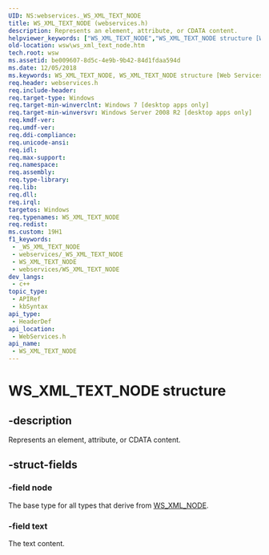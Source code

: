 ```yaml
---
UID: NS:webservices._WS_XML_TEXT_NODE
title: WS_XML_TEXT_NODE (webservices.h)
description: Represents an element, attribute, or CDATA content.
helpviewer_keywords: ["WS_XML_TEXT_NODE","WS_XML_TEXT_NODE structure [Web Services for Windows]","webservices/WS_XML_TEXT_NODE","wsw.ws_xml_text_node"]
old-location: wsw\ws_xml_text_node.htm
tech.root: wsw
ms.assetid: be009607-8d5c-4e9b-9b42-84d1fdaa594d
ms.date: 12/05/2018
ms.keywords: WS_XML_TEXT_NODE, WS_XML_TEXT_NODE structure [Web Services for Windows], webservices/WS_XML_TEXT_NODE, wsw.ws_xml_text_node
req.header: webservices.h
req.include-header: 
req.target-type: Windows
req.target-min-winverclnt: Windows 7 [desktop apps only]
req.target-min-winversvr: Windows Server 2008 R2 [desktop apps only]
req.kmdf-ver: 
req.umdf-ver: 
req.ddi-compliance: 
req.unicode-ansi: 
req.idl: 
req.max-support: 
req.namespace: 
req.assembly: 
req.type-library: 
req.lib: 
req.dll: 
req.irql: 
targetos: Windows
req.typenames: WS_XML_TEXT_NODE
req.redist: 
ms.custom: 19H1
f1_keywords:
 - _WS_XML_TEXT_NODE
 - webservices/_WS_XML_TEXT_NODE
 - WS_XML_TEXT_NODE
 - webservices/WS_XML_TEXT_NODE
dev_langs:
 - c++
topic_type:
 - APIRef
 - kbSyntax
api_type:
 - HeaderDef
api_location:
 - WebServices.h
api_name:
 - WS_XML_TEXT_NODE
---
```


# WS_XML_TEXT_NODE structure


## -description

Represents an element, attribute, or CDATA content.

## -struct-fields

### -field node

The base type for all types that derive from <a href="https://docs.microsoft.com/windows/desktop/api/webservices/ns-webservices-ws_xml_node">WS_XML_NODE</a>.

### -field text

The text content.

